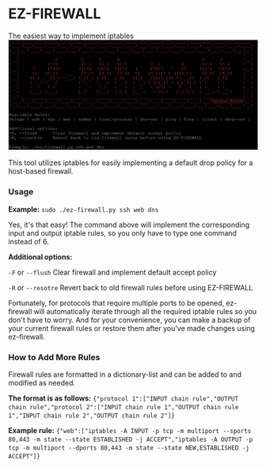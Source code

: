 # EZ-FIREWALL
The easiest way to implement iptables
![](images/ez-firewall.PNG)
 

This tool utilizes iptables for easily implementing a default drop policy for a host-based firewall.

### Usage
**Example:** ```sudo ./ez-firewall.py ssh web dns```

Yes, it's that easy! The command above will implement the corresponding input and output iptable rules, so you only have to type one command instead of 6.

**Additional options:**

```-F``` or ```--flush``` Clear firewall and implement default accept policy

```-R``` or ```--resotre``` Revert back to old firewall rules before using EZ-FIREWALL

Fortunately, for protocols that require multiple ports to be opened, ez-firewall will automatically iterate through all the required iptable rules so you don't have to worry. And for your convenience, you can make a backup of your current firewall rules or restore them after you’ve made changes using ez-firewall.

### How to Add More Rules
Firewall rules are formatted in a dictionary-list and can be added to and modified as needed.

**The format is as follows:** ```{"protocol 1":["INPUT chain rule","OUTPUT chain rule","protocol 2":["INPUT chain rule 1","OUTPUT chain rule 1","INPUT chain rule 2","OUTPUT chain rule 2"]}```

**Example rule:** ```{"web":["iptables -A INPUT -p tcp -m multiport --sports 80,443 -m state --state ESTABLISHED -j ACCEPT","iptables -A OUTPUT -p tcp -m multiport --dports 80,443 -m state --state NEW,ESTABLISHED -j ACCEPT"]}```

